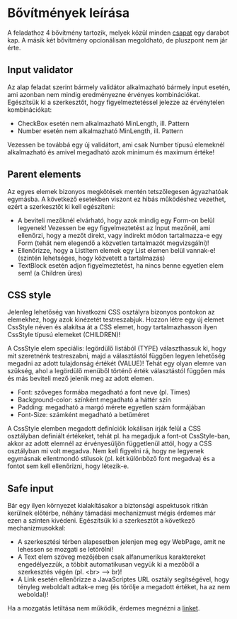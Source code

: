 # Bővítmények leírása

A feladathoz 4 bővítmény tartozik, melyek közül minden [csapat](ExtensionsTable.md) egy darabot kap. A másik két bővítmény opcionálisan megoldható, de pluszpont nem jár érte. 

## Input validator 

Az alap feladat szerint bármely validátor alkalmazható bármely input esetén, ami azonban nem mindig eredményezne érvényes kombinációkat. Egészítsük ki a szerkesztőt, hogy figyelmeztetéssel jelezze az érvénytelen kombinációkat:

 * CheckBox esetén nem alkalmazható MinLength, ill. Pattern
 * Number esetén nem alkalmazható MinLength, ill. Pattern

 Vezessen be továbbá egy új validátort, ami csak Number típusú elemeknél alkalmazható és amivel megadható azok minimum és maximum értéke!

## Parent elements

Az egyes elemek bizonyos megkötések mentén tetszőlegesen ágyazhatóak egymásba. A következő esetekben viszont ez hibás működéshez vezethet, ezért a szerkesztőt ki kell egészíteni:

* A beviteli mezőknél elvárható, hogy azok mindig egy Form-on belül legyenek! Vezessen be egy figyelmeztetést az Input mezőnél, ami ellenőrzi, hogy a mezőt direkt, vagy indirekt módon tartalmazza-e egy Form (tehát nem elegendő a közvetlen tartalmazót megvizsgálni)!
* Ellenőrizze, hogy a ListItem elemek egy List elemen belül vannak-e! (szintén lehetséges, hogy közvetett a tartalmazás)
* TextBlock esetén adjon figyelmeztetést, ha nincs benne egyetlen elem sem! (a Children üres)

## CSS style

Jelenleg lehetőség van hivatkozni CSS osztályra bizonyos pontokon az elemekhez, hogy azok kinézetét testreszabjuk. 
Hozzon létre egy új elemet CssStyle néven és alakítsa át a CSS elemet, hogy tartalmazhasson ilyen CssStyle típusú elemeket (CHILDREN)!

A CssStyle elem speciális: legördülő listából (TYPE) választhassuk ki, hogy mit szeretnénk testreszabni, majd a választástól függően legyen lehetőség megadni az adott tulajdonság értékét (VALUE)! 
Tehát egy olyan elemre van szükség, ahol a legördülő menüből történő érték választástól függően más és más beviteli mező jelenik meg az adott elemen. 

 * Font: szöveges formába megadható a font neve (pl. Times)
 * Background-color: színként megadható a háttér szín
 * Padding: megadható a margó mérete egyetlen szám formájában
 * Font-Size: számként megadható a betűméret
 
A CssStyle elemben megadott definíciók lokálisan írják felül a CSS osztályban definiált értékeket, tehát pl. ha megadjuk a font-ot CssStyle-ban, akkor az adott elemnél az érvényesüljön függetlenül attól, hogy a CSS osztályban mi volt megadva. Nem kell figyelni rá, hogy ne legyenek egymásnak ellentmondó stílusok (pl. két különböző font megadva) és a fontot sem kell ellenőrizni, hogy létezik-e.

## Safe input

Bár egy ilyen környezet kialakításakor a biztonsági aspektusok ritkán kerülnek előtérbe, néhány támadási mechanizmust mégis érdemes már ezen a szinten kivédeni. Egészítsük ki a szerkesztőt a következő mechanizmusokkal:

 * A szerkesztési térben alapesetben jelenjen meg egy WebPage, amit ne lehessen se mozgati se letörölni!
 * A Text elem szöveg mezőjében csak alfanumerikus karaktereket engedélyezzük, a többit automatikusan vegyük ki a mezőből a szerkesztés végén (pl. &lt;br&gt; --> br)!
 * A Link esetén ellenőrizze a JavaScriptes URL osztály segítségével, hogy tényleg weboldalt adtak-e meg (és törölje a megadott értéket, ha az nem weboldal)!

Ha a mozgatás letiltása nem működik, érdemes megnézni a [linket](https://groups.google.com/g/blockly/c/K97NfUNLx-A).